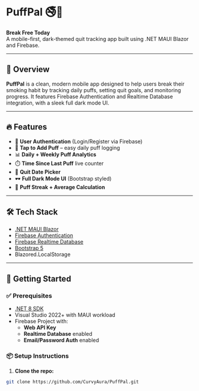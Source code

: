 # PuffPal 🚭📱  
**Break Free Today**  
A mobile-first, dark-themed quit tracking app built using .NET MAUI Blazor and Firebase.

---

## 📱 Overview

**PuffPal** is a clean, modern mobile app designed to help users break their smoking habit by tracking daily puffs, setting quit goals, and monitoring progress. It features Firebase Authentication and Realtime Database integration, with a sleek full dark mode UI.

---

## 🔥 Features

- 🔐 **User Authentication** (Login/Register via Firebase)
- 🚬 **Tap to Add Puff** – easy daily puff logging
- 📊 **Daily + Weekly Puff Analytics**
- ⏱️ **Time Since Last Puff** live counter
- 📅 **Quit Date Picker**
- 🕶️ **Full Dark Mode UI** (Bootstrap styled)
- 🧮 **Puff Streak + Average Calculation**

---

## 🛠️ Tech Stack

- [.NET MAUI Blazor](https://learn.microsoft.com/en-us/dotnet/maui/)
- [Firebase Authentication](https://firebase.google.com/docs/auth)
- [Firebase Realtime Database](https://firebase.google.com/docs/database)
- [Bootstrap 5](https://getbootstrap.com/)
- Blazored.LocalStorage

---

## 🚀 Getting Started

### ✅ Prerequisites

- [.NET 8 SDK](https://dotnet.microsoft.com/en-us/download)
- Visual Studio 2022+ with MAUI workload
- Firebase Project with:
  - **Web API Key**
  - **Realtime Database** enabled
  - **Email/Password Auth** enabled

### 📦 Setup Instructions

1. **Clone the repo:**

```bash
git clone https://github.com/CurvyAura/PuffPal.git
